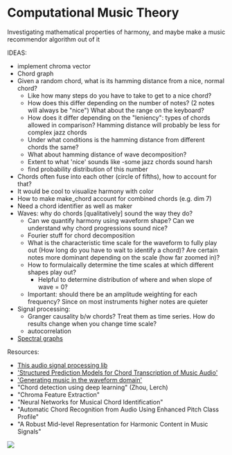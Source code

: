 # Computational Music Theory

Investigating mathematical properties of harmony, and maybe make a music recommendor algorithm out of it

IDEAS:
- implement chroma vector
- Chord graph
- Given a random chord, what is its hamming distance from a nice, normal chord?
    - Like how many steps do you have to take to get to a nice chord?
    - How does this differ depending on the number of notes? (2 notes will always be "nice")  What about the range on the keyboard?
    - How does it differ depending on the "leniency": types of chords allowed in comparison?  Hamming distance will probably be less for complex jazz chords
    - Under what conditions is the hamming distance from different chords the same?
    - What about hamming distance of wave decomposition?
    - Extent to what 'nice' sounds like
        -some jazz chords sound harsh
    - find probability distribution of this number
- Chords often fuse into each other (circle of fifths), how to account for that?
- It would be cool to visualize harmony with color
- How to make make_chord account for combined chords (e.g. dim 7)
- Need a chord identifier as well as maker
- Waves: why do chords [qualitatively] sound the way they do?
    - Can we quantify harmony using waveform shape? Can we understand why chord progressions sound nice?
    - Fourier stuff for chord decomposition
    - What is the characteristic time scale for the waveform to fully play out (How long do you have to wait to identify a chord)?  Are certain notes more dominant depending on the scale (how far zoomed in)? 
    - How to formulaically determine the time scales at which different shapes play out?
        - Helpful to determine distribution of where and when slope of wave = 0?
    - Important: should there be an amplitude weighting for each frequency?  Since on most instruments higher notes are quieter
- Signal processing:
    - Granger causality b/w chords?  Treat them as time series.  How do results change when you change time scale?
    - autocorrelation
- [Spectral graphs](https://www.jasondavies.com/graph-music/)

Resources:
- [This audio signal processing lib](https://madmom.readthedocs.io/en/latest/introduction.html)
- ['Structured Prediction Models for Chord Transcription of Music Audio'](https://www.ee.columbia.edu/~dpwe/pubs/WellEJ09-chords.pdf)
- ['Generating music in the waveform domain'](https://benanne.github.io/2020/03/24/audio-generation.html)
- "Chord detection using deep learning" (Zhou, Lerch)
- "Chroma Feature Extraction" 
- "Neural Networks for Musical Chord Identification"
- "Automatic Chord Recognition from Audio Using Enhanced Pitch Class Profile"
- "A Robust Mid-level Representation for Harmonic Content in Music Signals"

![](https://flypaper.soundfly.com/wp-content/uploads/2018/09/circle_of_fifths_colors.png)